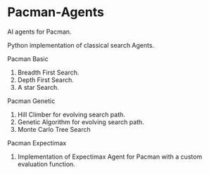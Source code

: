 # Pacman-Agents

AI agents for Pacman.

Python implementation of classical search Agents. 

Pacman Basic
1) Breadth First Search.
2) Depth First Search. 
3) A star Search.

Pacman Genetic
1) Hill Climber for evolving search path.
2) Genetic Algorithm for evolving search path.
3) Monte Carlo Tree Search 

Pacman Expectimax
1) Implementation of Expectimax Agent for Pacman with a custom evaluation function.
